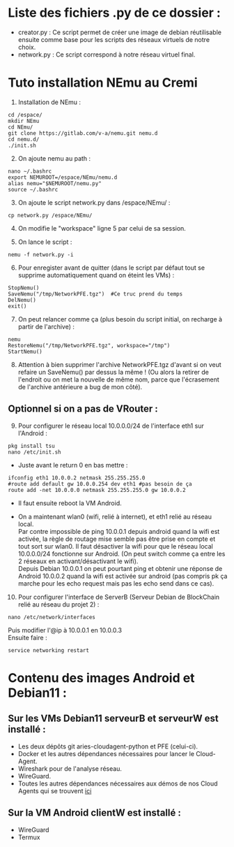 # Liste des fichiers .py de ce dossier :

- creator.py : Ce script permet de créer une image de debian réutilisable ensuite comme base pour les scripts des réseaux virtuels de notre choix.
- network.py : Ce script correspond à notre réseau virtuel final.

# Tuto installation NEmu au Cremi 

1. Installation de NEmu :
```
cd /espace/ 
mkdir NEmu 
cd NEmu/ 
git clone https://gitlab.com/v-a/nemu.git nemu.d 
cd nemu.d/ 
./init.sh
```
2. On ajoute nemu au path :
```
nano ∼/.bashrc
export NEMUROOT=/espace/NEmu/nemu.d
alias nemu="$NEMUROOT/nemu.py"
source ∼/.bashrc
```

3. On ajoute le script network.py dans /espace/NEmu/ :
```
cp network.py /espace/NEmu/
```

4. On modifie le "workspace" ligne 5 par celui de sa session.

5. On lance le script : 
```
nemu -f network.py -i
```

6. Pour enregister avant de quitter (dans le script par défaut tout se supprime automatiquement quand on éteint les VMs) :
```
StopNemu() 
SaveNemu("/tmp/NetworkPFE.tgz")  #Ce truc prend du temps 
DelNemu() 
exit()
```

7. On peut relancer comme ça (plus besoin du script initial, on recharge à partir de l'archive) :
```
nemu 
RestoreNemu("/tmp/NetworkPFE.tgz", workspace="/tmp") 
StartNemu()
```

8. Attention à bien supprimer l'archive NetworkPFE.tgz d'avant si on veut refaire un SaveNemu() par dessus la même ! (Ou alors la retirer de l'endroit ou on met la nouvelle de même nom, parce que l'écrasement de l'archive antérieure a bug de mon côté).

## Optionnel si on a pas de VRouter :

9. Pour configurer le réseau local 10.0.0.0/24 de l'interface eth1 sur l'Android :
```
pkg install tsu 
nano /etc/init.sh
```

- Juste avant le return 0 en bas mettre : 
```
ifconfig eth1 10.0.0.2 netmask 255.255.255.0 
#route add default gw 10.0.0.254 dev eth1 #pas besoin de ça 
route add -net 10.0.0.0 netmask 255.255.255.0 gw 10.0.0.2
```

- Il faut ensuite reboot la VM Android.

- On a maintenant wlan0 (wifi, relié à internet), et eth1 relié au réseau local. \
Par contre impossible de ping 10.0.0.1 depuis android quand la wifi est activée, la règle de routage mise semble pas être prise en compte et tout sort sur wlan0. Il faut désactiver la wifi pour que le réseau local 10.0.0.0/24 fonctionne sur Android. (On peut switch comme ça entre les 2 réseaux en activant/désactivant le wifi). \
Depuis Debian 10.0.0.1 on peut pourtant ping et obtenir une réponse de Android 10.0.0.2 quand la wifi est activée sur android (pas compris pk ça marche pour les echo request mais pas les echo send dans ce cas). 

10. Pour configurer l'interface de ServerB (Serveur Debian de BlockChain relié au réseau du projet 2) :
```
nano /etc/network/interfaces
```
Puis modifier l'@ip à 10.0.0.1 en 10.0.0.3\
Ensuite faire :
```
service networking restart
```
 
# Contenu des images Android et Debian11 :

## Sur les VMs Debian11 serveurB et serveurW est installé :
- Les deux dépôts git aries-cloudagent-python et PFE (celui-ci).
- Docker et les autres dépendances nécessaires pour lancer le Cloud-Agent.
- Wireshark pour de l'analyse réseau.
- WireGuard.
- Toutes les autres dépendances nécessaires aux démos de nos Cloud Agents qui se trouvent [ici](https://github.com/Sixelas/PFE/tree/main/src/Cloud-Agent)

## Sur la VM Android clientW est installé :
- WireGuard
- Termux